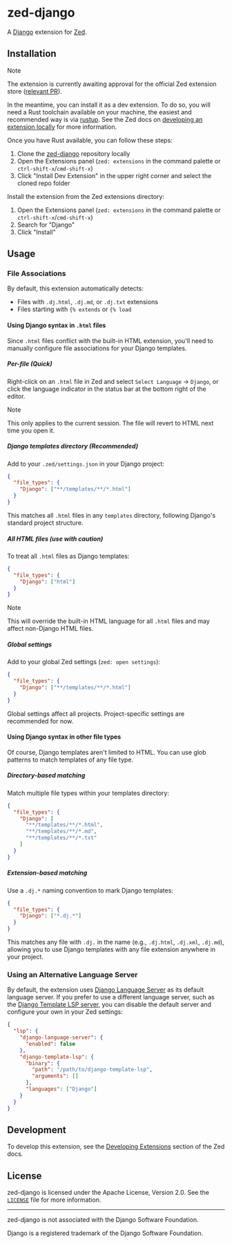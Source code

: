 # zed-django

A [Django](https://djangoproject.com) extension for [Zed](https://zed.dev).

## Installation

> [!NOTE]
> The extension is currently awaiting approval for the official Zed extension store ([relevant PR](https://github.com/zed-industries/extensions/pull/3525)).
>
> In the meantime, you can install it as a dev extension. To do so, you will need a Rust toolchain available on your machine, the easiest and recommended way is via [rustup](https://rust-lang.org/tools/install). See the Zed docs on [developing an extension locally](https://zed.dev/docs/extensions/developing-extensions#developing-an-extension-locally) for more information.
>
> Once you have Rust available, you can follow these steps:
>
> 1. Clone the [zed-django](https://github.com/joshuadavidthomas/zed-django) repository locally
> 2. Open the Extensions panel (`zed: extensions` in the command palette or `ctrl-shift-x`/`cmd-shift-x`)
> 3. Click "Install Dev Extension" in the upper right corner and select the cloned repo folder

Install the extension from the Zed extensions directory:

1. Open the Extensions panel (`zed: extensions` in the command palette or `ctrl-shift-x`/`cmd-shift-x`)
2. Search for "Django"
3. Click "Install"

## Usage

### File Associations

By default, this extension automatically detects:

- Files with `.dj.html`, `.dj.md`, or `.dj.txt` extensions
- Files starting with `{% extends` or `{% load`

#### Using Django syntax in `.html` files

Since `.html` files conflict with the built-in HTML extension, you'll need to manually configure file associations for your Django templates.

##### Per-file (Quick)

Right-click on an `.html` file in Zed and select `Select Language` → `Django`, or click the language indicator in the status bar at the bottom right of the editor.

> [!NOTE]
> This only applies to the current session. The file will revert to HTML next time you open it.

##### Django templates directory (Recommended)

Add to your `.zed/settings.json` in your Django project:

```json
{
  "file_types": {
    "Django": ["**/templates/**/*.html"]
  }
}
```

This matches all `.html` files in any `templates` directory, following Django's standard project structure.

##### All HTML files (use with caution)

To treat all `.html` files as Django templates:

```json
{
  "file_types": {
    "Django": ["html"]
  }
}
```

> [!NOTE]
> This will override the built-in HTML language for all `.html` files and may affect non-Django HTML files.

##### Global settings

Add to your global Zed settings (`zed: open settings`):

```json
{
  "file_types": {
    "Django": ["**/templates/**/*.html"]
  }
}
```

Global settings affect all projects. Project-specific settings are recommended for now.

#### Using Django syntax in other file types

Of course, Django templates aren't limited to HTML. You can use glob patterns to match templates of any file type.

##### Directory-based matching

Match multiple file types within your templates directory:

```json
{
  "file_types": {
    "Django": [
      "**/templates/**/*.html",
      "**/templates/**/*.md",
      "**/templates/**/*.txt"
    ]
  }
}
```

##### Extension-based matching

Use a `.dj.*` naming convention to mark Django templates:

```json
{
  "file_types": {
    "Django": ["*.dj.*"]
  }
}
```

This matches any file with `.dj.` in the name (e.g., `.dj.html`, `.dj.xml`, `.dj.md`), allowing you to use Django templates with any file extension anywhere in your project.

### Using an Alternative Language Server

By default, the extension uses [Django Language Server](https://github.com/joshuadavidthomas/django-language-server) as its default language server. If you prefer to use a different language server, such as the [Django Template LSP server](https://github.com/fourdigits/django-template-lsp), you can disable the default server and configure your own in your Zed settings:

```json
{
  "lsp": {
    "django-language-server": {
      "enabled": false
    },
    "django-template-lsp": {
      "binary": {
        "path": "/path/to/django-template-lsp",
        "arguments": []
      },
      "languages": ["Django"]
    }
  }
}
```

## Development

To develop this extension, see the [Developing Extensions](https://zed.dev/docs/extensions/developing-extensions) section of the Zed docs.

## License

zed-django is licensed under the Apache License, Version 2.0. See the [`LICENSE`](LICENSE) file for more information.

---

zed-django is not associated with the Django Software Foundation.

Django is a registered trademark of the Django Software Foundation.
